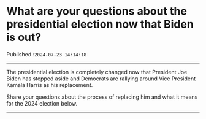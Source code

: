 # What are your questions about the presidential election now that Biden is out?

Published :`2024-07-23 14:14:18`

---

The presidential election is completely changed now that President Joe Biden has stepped aside and Democrats are rallying around Vice President Kamala Harris as his replacement.

Share your questions about the process of replacing him and what it means for the 2024 election below.

---

